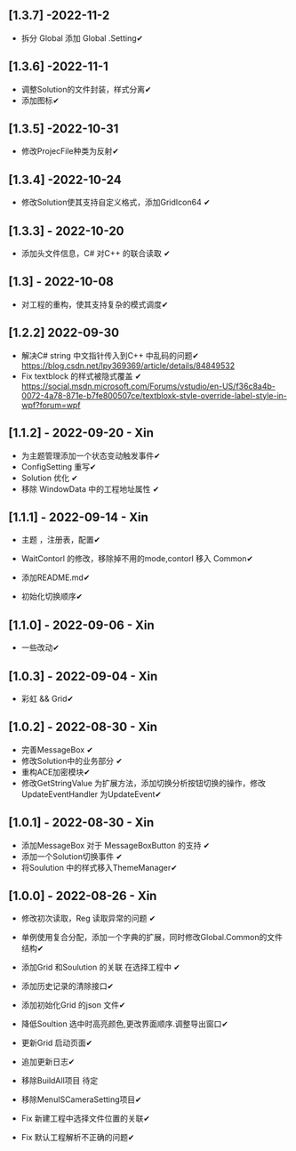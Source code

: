 ## [1.3.7] -2022-11-2

- 拆分 Global  添加 Global .Setting✔

## [1.3.6] -2022-11-1

- 调整Solution的文件封装，样式分离✔
- 添加图标✔

## [1.3.5] -2022-10-31

- 修改ProjecFile种类为反射✔

## [1.3.4] -2022-10-24

- 修改Solution使其支持自定义格式，添加GridIcon64 ✔

## [1.3.3] - 2022-10-20

- 添加头文件信息，C# 对C++ 的联合读取 ✔

## [1.3] - 2022-10-08

- 对工程的重构，使其支持复杂的模式调度✔

##  [1.2.2] 2022-09-30

- 解决C# string 中文指针传入到C++ 中乱码的问题✔  https://blog.csdn.net/lpy369369/article/details/84849532
- Fix  textblock 的样式被隐式覆盖 ✔  https://social.msdn.microsoft.com/Forums/vstudio/en-US/f36c8a4b-0072-4a78-871e-b7fe800507ce/textbloxk-style-override-label-style-in-wpf?forum=wpf

## [1.1.2] - 2022-09-20 - Xin 

- 为主题管理添加一个状态变动触发事件✔
- ConfigSetting 重写✔
- Solution 优化 ✔
- 移除 WindowData 中的工程地址属性 ✔

## [1.1.1] - 2022-09-14 - Xin 

- 主题 ，注册表，配置✔

- WaitContorl 的修改，移除掉不用的mode,contorl 移入 Common✔
- 添加README.md✔
- 初始化切换顺序✔



## [1.1.0] - 2022-09-06  - Xin 

- 一些改动✔

## [1.0.3] - 2022-09-04  - Xin 

- 彩虹 && Grid✔



## [1.0.2] - 2022-08-30  - Xin

- 完善MessageBox  ✔
- 修改Solution中的业务部分 ✔
- 重构ACE加密模块✔
- 修改GetStringValue 为扩展方法，添加切换分析按钮切换的操作，修改UpdateEventHandler 为UpdateEvent✔

## [1.0.1] - 2022-08-30  - Xin

- 添加MessageBox 对于 MessageBoxButton 的支持 ✔
- 添加一个Solution切换事件  ✔
- 将Soulution 中的样式移入ThemeManager✔

## [1.0.0] - 2022-08-26  - Xin

- 修改初次读取，Reg 读取异常的问题 ✔

- 单例使用复合分配，添加一个字典的扩展，同时修改Global.Common的文件结构✔

- 添加Grid 和Soulution 的关联 在选择工程中 ✔

- 添加历史记录的清除接口✔ 

- 添加初始化Grid 的json 文件✔ 

- 降低Soultion 选中时高亮颜色,更改界面顺序.调整导出窗口✔

- 更新Grid 启动页面✔

- 追加更新日志✔

- 移除BuildAll项目 待定

- 移除MenuISCameraSetting项目✔

- Fix 新建工程中选择文件位置的关联✔

- Fix 默认工程解析不正确的问题✔

  
